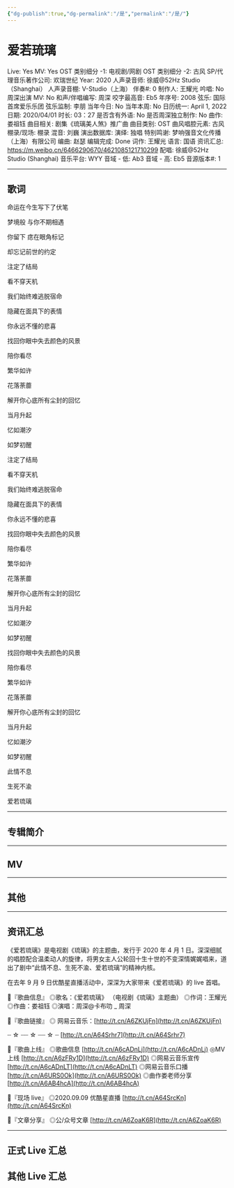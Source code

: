 ```yaml
---
{"dg-publish":true,"dg-permalink":"/是","permalink":"/是/"}
---
```



# 爱若琉璃

Live: Yes
MV: Yes
OST 类别细分 -1: 电视剧/网剧
OST 类别细分 -2: 古风
SP/代理音乐著作公司: 欢瑞世纪
Year: 2020
人声录音师: 徐威@52Hz Studio（Shanghai）
人声录音棚: V-Studio（上海）
伴奏#: 0
制作人: 王耀光
吟唱: No
周深出演 MV: No
和声/伴唱编写: 周深
咬字最高音: Eb5
年序号: 2008
弦乐: 国际首席爱乐乐团
弦乐监制: 李朋
当年今日: No
当年本周: No
日历统一: April 1, 2022
日期: 2020/04/01
时长: 03：27
是否含有外语: No
是否周深独立制作: No
曲作: 娄祖钰
曲目相关: 剧集《琉璃美人煞》推广曲
曲目类别: OST
曲风唱腔元素: 古风
棚录/现场: 棚录
混音: 刘巍
演出数据库:
演绎: 独唱
特别鸣谢: 梦响强音文化传播（上海）有限公司
编曲: 赵瑟
编辑完成: Done
词作: 王耀光
语言: 国语
资讯汇总: https://m.weibo.cn/6466290670/4621085121710299
配唱: 徐威@52Hz Studio (Shanghai)
音乐平台: WYY
音域 - 低: Ab3
音域 - 高: Eb5
音源版本#: 1

---

## 歌词

命运在今生写下了伏笔

梦境般 与你不期相遇

你留下 痣在眼角标记

却忘记前世的约定

注定了结局

看不穿天机

我们始终难逃脱宿命

隐藏在面具下的表情

你永远不懂的悲喜

找回你眼中失去颜色的风景

陪你看尽

繁华如许

花落荼蘼

解开你心底所有尘封的回忆

当月升起

忆如潮汐

如梦初醒

注定了结局

看不穿天机

我们始终难逃脱宿命

隐藏在面具下的表情

你永远不懂的悲喜

找回你眼中失去颜色的风景

陪你看尽

繁华如许

花落荼蘼

解开你心底所有尘封的回忆

当月升起

忆如潮汐

如梦初醒

找回你眼中失去颜色的风景

陪你看尽

繁华如许

花落荼蘼

解开你心底所有尘封的回忆

当月升起

忆如潮汐

如梦初醒

此情不息

生死不渝

爱若琉璃

---

## 专辑简介

---

## MV

---

## 其他

---

## 资讯汇总

《爱若琉璃》是电视剧《琉璃》的主题曲，发行于 2020 年 4 月 1 日。深深细腻的唱腔配合温柔动人的旋律，将男女主人公轮回十生十世的不变深情娓娓唱来，道出了剧中“此情不息、生死不渝、爱若琉璃”的精神内核。

   在去年 9 月 9 日优酷星直播活动中，深深为大家带来《爱若琉璃》的 live 首唱。

💫『歌曲信息』
◎歌名：《爱若琉璃》
（电视剧《琉璃》主题曲）
◎作词：王耀光
◎作曲：娄祖钰
◎演唱：周深@卡布叻 _ 周深

💫『歌曲链接』
◎ 网易云音乐：[http://t.cn/A6ZKUjFn](http://t.cn/A6ZKUjFn)

┈ ☆ ┈┈ ☆ ┈┈ ☆ ┈
[http://t.cn/A64Srhr7](http://t.cn/A64Srhr7)

💫『歌曲上线』
◎歌曲信息 [http://t.cn/A6cADnLj](http://t.cn/A6cADnLj)
◎MV 上线 [http://t.cn/A6zFRy1D](http://t.cn/A6zFRy1D)
◎网易云音乐宣传 [http://t.cn/A6cADnLT](http://t.cn/A6cADnLT)
◎网易云音乐口播 [http://t.cn/A6URS0Ok](http://t.cn/A6URS0Ok)
◎曲作娄老师分享 [http://t.cn/A6AB4hcA](http://t.cn/A6AB4hcA)

💫『现场 live』
◎2020.09.09 优酷星直播 [http://t.cn/A64SrcKn](http://t.cn/A64SrcKn)

💫『文章分享』
◎公/众号文章 [http://t.cn/A6ZoaK6R](http://t.cn/A6ZoaK6R)

---

## 正式 Live 汇总

## 其他 Live 汇总
